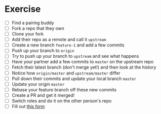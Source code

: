 # Exercise

- [ ] Find a pairing buddy
- [ ] Fork a repo that they own
- [ ] Clone your fork
- [ ] Add their repo as a remote and call it `upstream`
- [ ] Create a new branch `feature-1` and add a few commits
- [ ] Push up your branch to `origin`
- [ ] Try to push up your branch to `upstream` and see what happens
- [ ] Have your partner add a few commits to `master` on the upstream repo
- [ ] Fetch their latest branch (don't merge yet!) and then look at the history
- [ ] Notice how `origin/master` and `upstream/master` differ
- [ ] Pull down their commits and update your local branch `master`
- [ ] Update your origin `master`
- [ ] Rebase your feature branch off these new commits
- [ ] Create a PR and get it merged!
- [ ] Switch roles and do it on the other person's repo
- [ ] Fill out [this form](https://forms.gle/ykxYhhQNGKBNpE3X9)
